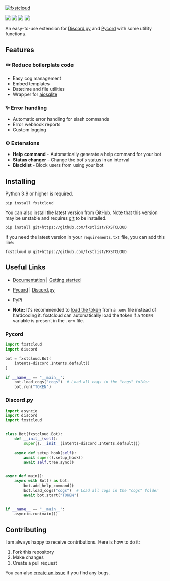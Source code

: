 [![fxstcloud](https://fxstcloud.readthedocs.io/en/latest/_static/fxstcloud.png)](https://github.com/fxstlist/FXSTCLOUD)

[![](https://img.shields.io/discord/1010915072694046794?label=discord&style=for-the-badge&logo=discord&color=5865F2&logoColor=white)](https://discord.gg/zfvbjTFxv6)
[![](https://img.shields.io/pypi/v/fxstcloud.svg?style=for-the-badge&logo=pypi&color=yellow&logoColor=white)](https://pypi.org/project/fxstcloud/)
[![](https://img.shields.io/pypi/l/fxstcloud?style=for-the-badge)](https://github.com/fxstlist/FXSTCLOUD/blob/main/LICENSE)
[![](https://aschey.tech/tokei/github/fxstlist/FXSTCLOUD?style=for-the-badge)](https://github.com/fxstlist/FXSTCLOUD)

An easy-to-use extension for [Discord.py](https://github.com/Rapptz/discord.py)
and [Pycord](https://github.com/Pycord-Development/pycord) with some utility functions.

## Features
### ✏️ Reduce boilerplate code
- Easy cog management
- Embed templates
- Datetime and file utilities
- Wrapper for [aiosqlite](https://github.com/omnilib/aiosqlite)

### ✨ Error handling
- Automatic error handling for slash commands
- Error webhook reports
- Custom logging

### ⚙️ Extensions
- **Help command** - Automatically generate a help command for your bot
- **Status changer** - Change the bot's status in an interval
- **Blacklist** - Block users from using your bot

## Installing
Python 3.9 or higher is required.
```
pip install fxstcloud
```
You can also install the latest version from GitHub. Note that this version may be unstable
and requires [git](https://git-scm.com/downloads) to be installed.
```
pip install git+https://github.com/fxstlist/FXSTCLOUD
```
If you need the latest version in your `requirements.txt` file, you can add this line:
```
fxstcloud @ git+https://github.com/fxstlist/FXSTCLOUD
```

## Useful Links
- [Documentation](https://fxstcloud.readthedocs.io/) | [Getting started](https://fxstcloud.readthedocs.io/en/latest/pages/getting_started.html)
- [Pycord](https://docs.pycord.dev/) | [Discord.py](https://discordpy.readthedocs.io/en/stable/)
- [PyPi](https://pypi.org/project/fxstcloud/)

- **Note:** It's recommended to [load the token](https://guide.pycord.dev/getting-started/creating-your-first-bot#protecting-tokens) from a `.env` file instead of hardcoding it.
fxstcloud can automatically load the token if a `TOKEN` variable is present in the `.env` file.

### Pycord
```py
import fxstcloud
import discord

bot = fxstcloud.Bot(
    intents=discord.Intents.default()
)

if __name__ == "__main__":
    bot.load_cogs("cogs")  # Load all cogs in the "cogs" folder
    bot.run("TOKEN")
```

### Discord.py
```py
import asyncio
import discord
import fxstcloud


class Bot(fxstcloud.Bot):
    def __init__(self):
        super().__init__(intents=discord.Intents.default())

    async def setup_hook(self):
        await super().setup_hook()
        await self.tree.sync()


async def main():
    async with Bot() as bot:
        bot.add_help_command()
        bot.load_cogs("cogs")  # Load all cogs in the "cogs" folder
        await bot.start("TOKEN")


if __name__ == "__main__":
    asyncio.run(main())
```

## Contributing
I am always happy to receive contributions. Here is how to do it:
1. Fork this repository
2. Make changes
3. Create a pull request

You can also [create an issue](https://github.com/fxstlist/FXSTCLOUD/issues/new) if you find any bugs.
